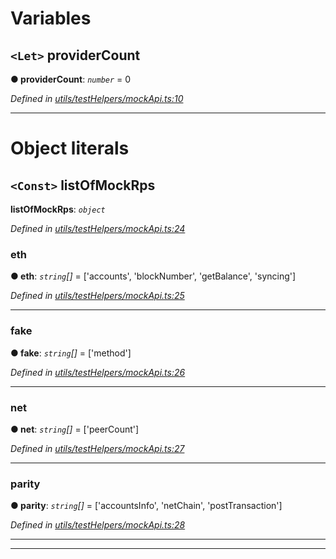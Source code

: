 

# Variables

<a id="providercount"></a>

## `<Let>` providerCount

**● providerCount**: *`number`* = 0

*Defined in [utils/testHelpers/mockApi.ts:10](https://github.com/paritytech/js-libs/blob/4893e97/packages/light.js/src/utils/testHelpers/mockApi.ts#L10)*

___

# Object literals

<a id="listofmockrps"></a>

## `<Const>` listOfMockRps

**listOfMockRps**: *`object`*

*Defined in [utils/testHelpers/mockApi.ts:24](https://github.com/paritytech/js-libs/blob/4893e97/packages/light.js/src/utils/testHelpers/mockApi.ts#L24)*

<a id="listofmockrps.eth"></a>

###  eth

**● eth**: *`string`[]* =  ['accounts', 'blockNumber', 'getBalance', 'syncing']

*Defined in [utils/testHelpers/mockApi.ts:25](https://github.com/paritytech/js-libs/blob/4893e97/packages/light.js/src/utils/testHelpers/mockApi.ts#L25)*

___
<a id="listofmockrps.fake"></a>

###  fake

**● fake**: *`string`[]* =  ['method']

*Defined in [utils/testHelpers/mockApi.ts:26](https://github.com/paritytech/js-libs/blob/4893e97/packages/light.js/src/utils/testHelpers/mockApi.ts#L26)*

___
<a id="listofmockrps.net"></a>

###  net

**● net**: *`string`[]* =  ['peerCount']

*Defined in [utils/testHelpers/mockApi.ts:27](https://github.com/paritytech/js-libs/blob/4893e97/packages/light.js/src/utils/testHelpers/mockApi.ts#L27)*

___
<a id="listofmockrps.parity"></a>

###  parity

**● parity**: *`string`[]* =  ['accountsInfo', 'netChain', 'postTransaction']

*Defined in [utils/testHelpers/mockApi.ts:28](https://github.com/paritytech/js-libs/blob/4893e97/packages/light.js/src/utils/testHelpers/mockApi.ts#L28)*

___

___

